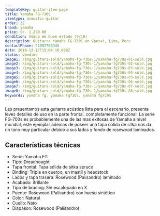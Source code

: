 ```yaml
---
templateKey: guitar-item-page
title: Yamaha FG-730S
itemtype: acoustic-guitar
order: 32
brand: yamaha
price: S/. 1,250.00
condition: Usada en buen estado (9/10)
description: Guitarra Yamaha FG-730S en Venta!, Lima, Peru
contactPhone: 51992780348
date: 2016-12-17T15:04:10.000Z
status: vendido
image1: /img/guitars-sold/yamaha-fg-730s-1/yamaha-fg730s-01-sold.jpg
image2: /img/guitars-sold/yamaha-fg-730s-1/yamaha-fg730s-02-sold.jpg
image3: /img/guitars-sold/yamaha-fg-730s-1/yamaha-fg730s-03-sold.jpg
image4: /img/guitars-sold/yamaha-fg-730s-1/yamaha-fg730s-04-sold.jpg
image5: /img/guitars-sold/yamaha-fg-730s-1/yamaha-fg730s-05-sold.jpg
image6: /img/guitars-sold/yamaha-fg-730s-1/yamaha-fg730s-06-sold.jpg
image7: /img/guitars-sold/yamaha-fg-730s-1/yamaha-fg730s-07-sold.jpg
image8: /img/guitars-sold/yamaha-fg-730s-1/yamaha-fg730s-08-sold.jpg
keywords: yamaha fg, yamaha fg730s, yamaha fg730s
---
```

Les presentamos esta guitarra acústica lista para el escenario, presenta leves detalles de uso en la parte frontal, completamente funcional.
La serie FG-700s es probablemente una de las mas exitosas de Yamaha a nivel mundial, este ejemplar ademas de poseer una tapa sólida de sitka nos da un tono muy particular debido a sus lados y fondo de rosewood laminados.

## Características técnicas

* Serie: Yamaha FG
* Tipo: Dreadnought
* Tapa frontal: Tapa sólida de sitka spruce
* Binding: Triple en cuerpo, en mastil y headstock
* Lados y tapa trasera: Rosewood (Palisandro) laminado
* Acabado: Brillante
* Tipo de bracing: Sin escalopado en X
* Puente: Rosewood (Palisandro)  con hueso sintético
* Color: Natural
* Cuello: Nato
* Diapason: Rosewood (Palisandro) 

